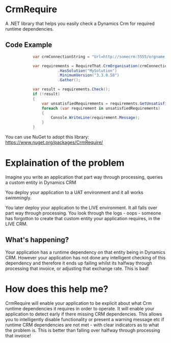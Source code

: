 CrmRequire
==========

A .NET library that helps you easily check a Dynamics Crm for required runtime dependencies.

## Code Example

```csharp
            var crmConnectionString = "Url=http://somecrm:5555/orgname;Domain=domainname; UserName=admin; Password=password;" 

            var requirements = RequireThat.CrmOrganisation(crmConnectionString)
                       .HasSolution("MySolution")
                       .MinimumVersion("3.3.0.58")
                       .Gather();

            var result = requirements.Check();
            if (!result)
            {
                var unsatisfiedRequirements = requirements.GetUnsatisfiedRequirements();
                foreach (var requirement in unsatisfiedRequirements)
                {
                    Console.WriteLine(requirement.Message);
                }
            }
```

You can use NuGet to adopt this library: https://www.nuget.org/packages/CrmRequire/

# Explaination of the problem
Imagine you write an application that part way through processing, queries a custom entity in Dynamics CRM 

You deploy your application to a UAT environment and it all works swimmingly.

You later deploy your application to the LIVE environment. It all falls over part way through processing. You look through the logs - oops - someone has forgotton to create that custom entity your application requires, in the LIVE CRM.

## What's happening?
Your application has a runtime dependency on that entity being in Dynamics CRM. However your application has not done any intelligent checking of this dependency and therefore it ends up failing whilst its halfway through processing that invoice, or adjusting that exchange rate. This is bad!

# How does this help me?
CrmRequire will enable your application to be explicit about what Crm runtime dependencies it requires in order to operate. It will enable your application to detect early if there missing CRM dependencies. This allows you to intelligently disable functionality or present a warning message etc if runtime CRM dependencies are not met - with clear indicators as to what the problem is. This is better than falling over halfway through processing that invoice!
